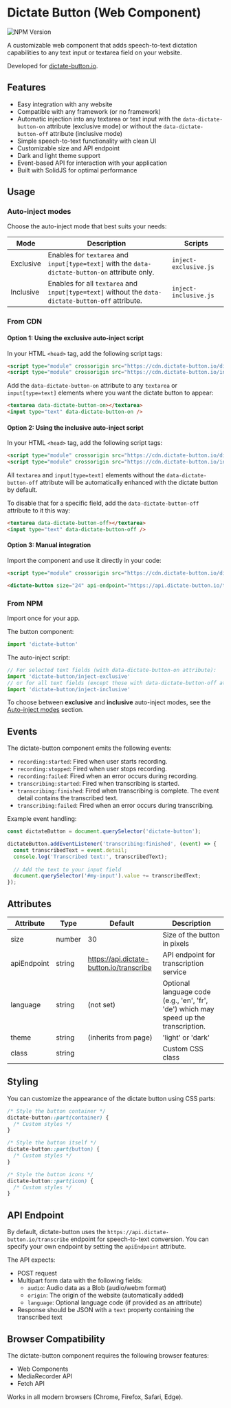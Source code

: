 # Dictate Button (Web Component)
![NPM Version](https://img.shields.io/npm/v/dictate-button)

A customizable web component that adds speech-to-text dictation capabilities to any text input or textarea field on your website.

Developed for [dictate-button.io](https://dictate-button.io).

## Features

- Easy integration with any website
- Compatible with any framework (or no framework)
- Automatic injection into any textarea or text input with the `data-dictate-button-on` attribute (exclusive mode) or without the `data-dictate-button-off` attribute (inclusive mode)
- Simple speech-to-text functionality with clean UI
- Customizable size and API endpoint
- Dark and light theme support
- Event-based API for interaction with your application
- Built with SolidJS for optimal performance

## Usage

### Auto-inject modes

Choose the auto-inject mode that best suits your needs:

| Mode | Description | Scripts |
|---|---|---|
| Exclusive | Enables for `textarea` and `input[type=text]` with the `data-dictate-button-on` attribute only. | `inject-exclusive.js` |
| Inclusive | Enables for all `textarea` and `input[type=text]` without the `data-dictate-button-off` attribute. | `inject-inclusive.js` |

### From CDN

#### Option 1: Using the exclusive auto-inject script

In your HTML `<head>` tag, add the following script tags:

```html
<script type="module" crossorigin src="https://cdn.dictate-button.io/dictate-button.js"></script>
<script type="module" crossorigin src="https://cdn.dictate-button.io/inject-exclusive.js"></script>
```

Add the `data-dictate-button-on` attribute to any `textarea` or `input[type=text]` elements where you want the dictate button to appear:

```html
<textarea data-dictate-button-on></textarea>
<input type="text" data-dictate-button-on />
```

#### Option 2: Using the inclusive auto-inject script

In your HTML `<head>` tag, add the following script tags:

```html
<script type="module" crossorigin src="https://cdn.dictate-button.io/dictate-button.js"></script>
<script type="module" crossorigin src="https://cdn.dictate-button.io/inject-inclusive.js"></script>
```

All `textarea` and `input[type=text]` elements without the `data-dictate-button-off` attribute will be automatically enhanced with the dictate button by default.

To disable that for a specific field, add the `data-dictate-button-off` attribute to it this way:

```html
<textarea data-dictate-button-off></textarea>
<input type="text" data-dictate-button-off />
```

#### Option 3: Manual integration

Import the component and use it directly in your code:

```html
<script type="module" crossorigin src="https://cdn.dictate-button.io/dictate-button.js"></script>

<dictate-button size="24" api-endpoint="https://api.dictate-button.io/transcribe" language="en"></dictate-button>
```

### From NPM

Import once for your app.

The button component:

```js
import 'dictate-button'
```

The auto-inject script:

```js
// For selected text fields (with data-dictate-button-on attribute):
import 'dictate-button/inject-exclusive'
// or for all text fields (except those with data-dictate-button-off attribute):
import 'dictate-button/inject-inclusive'
```

To choose between **exclusive** and **inclusive** auto-inject modes, see the [Auto-inject modes](#auto-inject-modes) section.

## Events

The dictate-button component emits the following events:

- `recording:started`: Fired when user starts recording.
- `recording:stopped`: Fired when user stops recording.
- `recording:failed`: Fired when an error occurs during recording.
- `transcribing:started`: Fired when transcribing is started.
- `transcribing:finished`: Fired when transcribing is complete. The event detail contains the transcribed text.
- `transcribing:failed`: Fired when an error occurs during transcribing.

Example event handling:

```javascript
const dictateButton = document.querySelector('dictate-button');

dictateButton.addEventListener('transcribing:finished', (event) => {
  const transcribedText = event.detail;
  console.log('Transcribed text:', transcribedText);
  
  // Add the text to your input field
  document.querySelector('#my-input').value += transcribedText;
});
```

## Attributes

| Attribute     | Type    | Default                                 | Description                            |
|---------------|---------|-----------------------------------------|----------------------------------------|
| size          | number  | 30                                      | Size of the button in pixels           |
| apiEndpoint   | string  | https://api.dictate-button.io/transcribe| API endpoint for transcription service |
| language      | string  | (not set)                               | Optional language code (e.g., 'en', 'fr', 'de') which may speed up the transcription. |
| theme         | string  | (inherits from page)                    | 'light' or 'dark'                      |
| class         | string  |                                         | Custom CSS class                       |

## Styling

You can customize the appearance of the dictate button using CSS parts:

```css
/* Style the button container */
dictate-button::part(container) {
  /* Custom styles */
}

/* Style the button itself */
dictate-button::part(button) {
  /* Custom styles */
}

/* Style the button icons */
dictate-button::part(icon) {
  /* Custom styles */
}
```

## API Endpoint

By default, dictate-button uses the `https://api.dictate-button.io/transcribe` endpoint for speech-to-text conversion. 
You can specify your own endpoint by setting the `apiEndpoint` attribute.

The API expects:
- POST request
- Multipart form data with the following fields:
  - `audio`: Audio data as a Blob (audio/webm format)
  - `origin`: The origin of the website (automatically added)
  - `language`: Optional language code (if provided as an attribute)
- Response should be JSON with a `text` property containing the transcribed text

## Browser Compatibility

The dictate-button component requires the following browser features:
- Web Components
- MediaRecorder API
- Fetch API

Works in all modern browsers (Chrome, Firefox, Safari, Edge).
